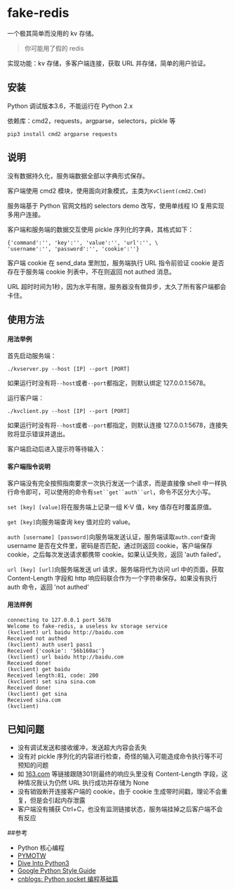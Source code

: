 # fake-redis

一个极其简单而没用的 kv 存储。

> 你可能用了假的 redis

实现功能：kv 存储，多客户端连接，获取 URL 并存储，简单的用户验证。

## 安装

Python 调试版本3.6，不能运行在 Python 2.x

依赖库：cmd2，requests，argparse，selectors，pickle 等

```
pip3 install cmd2 argparse requests 
```

## 说明

没有数据持久化，服务端数据全部以字典形式保存。

客户端使用 cmd2 模块，使用面向对象模式，主类为`KvClient(cmd2.Cmd)`

服务端基于 Python 官网文档的 selectors demo 改写，使用单线程 IO 复用实现多用户连接。

客户端和服务端的数据交互使用 pickle 序列化的字典，其格式如下：

```
{'command':'', 'key':'', 'value':'', 'url':'', \
'username':'', 'password':'', 'cookie':''}
```

客户端 cookie 在 send_data 里附加，服务端执行 URL 指令前验证 cookie 是否存在于服务端 cookie 列表中，不在则返回 not authed 消息。

URL 超时时间为1秒，因为水平有限，服务器没有做异步，太久了所有客户端都会卡住。

## 使用方法

#### 用法举例

首先启动服务端：

```
./kvserver.py --host [IP] --port [PORT]  
```
如果运行时没有将`--host`或者`--port`都指定，则默认绑定 127.0.0.1:5678。

运行客户端：

```
./kvclient.py --host [IP] --port [PORT]  
```
如果运行时没有将`--host`或者`--port`都指定，则默认连接 127.0.0.1:5678，连接失败将显示错误并退出。

客户端启动后进入提示符等待输入：

#### 客户端指令说明

客户端没有完全按照指南要求一次执行发送一个请求，而是直接像 shell 中一样执行命令即可，可以使用的命令有`set``get``auth``url`，命令不区分大小写。

`set [key] [value]`将在服务端上记录一组 K-V 值，key 值存在时覆盖原值。

`get [key]`向服务端查询 key 值对应的 value。

`auth [username] [password]`向服务端发送认证，服务端读取`auth.conf`查询 username 是否在文件里，密码是否匹配，通过则返回 cookie，客户端保存 cookie，之后每次发送请求都携带 cookie。如果认证失败，返回 'auth failed'。

`url [key] [url]`向服务端发送 url 请求，服务端将代为访问 url 中的页面，获取 Content-Length 字段和 http 响应码联合作为一个字符串保存。如果没有执行 auth 命令，返回 'not authed'


#### 用法样例

```
connecting to 127.0.0.1 port 5678
Welcome to fake-redis, a useless kv storage service
(kvclient) url baidu http://baidu.com
Received not authed
(kvclient) auth user1 pass1
Received {'cookie': '56b160ac'}
(kvclient) url baidu http://baidu.com
Received done!
(kvclient) get baidu
Received length:81, code: 200
(kvclient) set sina sina.com
Received done!
(kvclient) get sina
Received sina.com
(kvclient)
```



## 已知问题

* 没有调试发送和接收缓冲，发送超大内容会丢失
* 没有对 pickle 序列化的内容进行检查，奇怪的输入可能造成命令执行等不可预知的问题
* 如 [163.com](http://163.com) 等链接跟随301则最终的响应头里没有 Content-Length 字段，这种情况我认为仍然 URL 执行成功并存储为 None
* 没有销毁断开连接客户端的 cookie，由于 cookie 生成带时间戳，理论不会重复，但是会引起内存泄露
* 客户端没有捕获 Ctrl+C，也没有监测链接状态，服务端挂掉之后客户端不会有反应

##参考

* Python 核心编程
* [PYMOTW](https://pymotw.com/3/)
* [Dive Into Python3](http://www.diveintopython3.net/)
* [Google Python Style Guide](https://google.github.io/styleguide/pyguide.html)
* [cnblogs: Python socket 编程基础篇](http://www.cnblogs.com/jasonwang-2016/p/5646242.html)